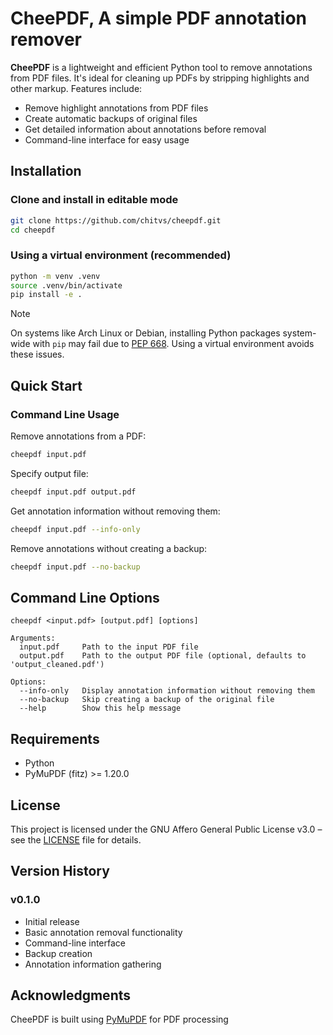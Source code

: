 # CheePDF, A simple PDF annotation remover

**CheePDF** is a lightweight and efficient Python tool to remove annotations from PDF files. It's ideal for cleaning up PDFs by stripping highlights and other markup. Features include:

- Remove highlight annotations from PDF files
- Create automatic backups of original files
- Get detailed information about annotations before removal
- Command-line interface for easy usage

## Installation

### Clone and install in editable mode

```bash
git clone https://github.com/chitvs/cheepdf.git
cd cheepdf
```

### Using a virtual environment (recommended)

```bash
python -m venv .venv
source .venv/bin/activate
pip install -e .
```

> [!NOTE]  
> On systems like Arch Linux or Debian, installing Python packages system-wide with `pip` may fail due to [PEP 668](https://peps.python.org/pep-0668/). Using a virtual environment avoids these issues.

## Quick Start

### Command Line Usage

Remove annotations from a PDF:

```bash
cheepdf input.pdf
```

Specify output file:

```bash
cheepdf input.pdf output.pdf
```

Get annotation information without removing them:

```bash
cheepdf input.pdf --info-only
```

Remove annotations without creating a backup:

```bash
cheepdf input.pdf --no-backup
```

## Command Line Options

```
cheepdf <input.pdf> [output.pdf] [options]

Arguments:
  input.pdf     Path to the input PDF file
  output.pdf    Path to the output PDF file (optional, defaults to 'output_cleaned.pdf')

Options:
  --info-only   Display annotation information without removing them
  --no-backup   Skip creating a backup of the original file
  --help        Show this help message
```

## Requirements

- Python
- PyMuPDF (fitz) >= 1.20.0

## License

This project is licensed under the GNU Affero General Public License v3.0 – see the [LICENSE](LICENSE) file for details.

## Version History

### v0.1.0

- Initial release
- Basic annotation removal functionality
- Command-line interface
- Backup creation
- Annotation information gathering

## Acknowledgments

CheePDF is built using [PyMuPDF](https://pymupdf.readthedocs.io/) for PDF processing